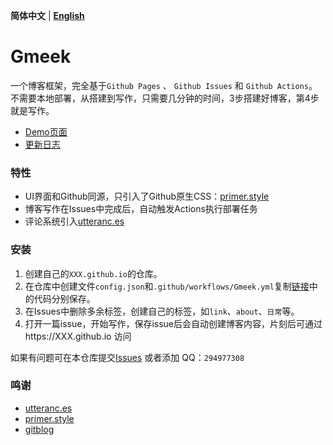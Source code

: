 **简体中文** | **[English](README-en.md)**
# Gmeek

一个博客框架，完全基于`Github Pages` 、 `Github Issues` 和 `Github Actions`。不需要本地部署，从搭建到写作，只需要几分钟的时间，3步搭建好博客，第4步就是写作。

- [Demo页面](http://meekdai.github.io/)
- [更新日志](https://meekdai.github.io/post/Gmeek-geng-xin-ri-zhi.html)

### 特性

- UI界面和Github同源，只引入了Github原生CSS：[primer.style](https://primer.style/css)
- 博客写作在Issues中完成后，自动触发Actions执行部署任务
- 评论系统引入[utteranc.es](https://utteranc.es/)

### 安装
1. 创建自己的`XXX.github.io`的仓库。
2. 在仓库中创建文件`config.json`和`.github/workflows/Gmeek.yml`复制[链接](CONIFG.md)中的代码分别保存。
3. 在Issues中删除多余标签，创建自己的标签，如`link`、`about`、`日常`等。
4. 打开一篇issue，开始写作，保存issue后会自动创建博客内容，片刻后可通过https://XXX.github.io 访问

如果有问题可在本仓库提交[Issues](https://github.com/Meekdai/Gmeek/issues) 或者添加 QQ：`294977308`

### 鸣谢

- [utteranc.es](https://utteranc.es/)
- [primer.style](https://primer.style/css)
- [gitblog](https://github.com/yihong0618/gitblog)
